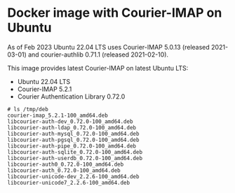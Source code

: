 # Docker image with Courier-IMAP on Ubuntu

As of Feb 2023 Ubuntu 22.04 LTS uses Courier-IMAP 5.0.13 (released 2021-03-01)
and courier-authlib 0.71.1 (released 2021-02-10).

This image provides latest Courier-IMAP on latest Ubuntu LTS:

- Ubuntu 22.04 LTS
- Courier-IMAP 5.2.1
- Courier Authentication Library 0.72.0

```
# ls /tmp/deb
courier-imap_5.2.1-100_amd64.deb
libcourier-auth-dev_0.72.0-100_amd64.deb
libcourier-auth-ldap_0.72.0-100_amd64.deb
libcourier-auth-mysql_0.72.0-100_amd64.deb
libcourier-auth-pgsql_0.72.0-100_amd64.deb
libcourier-auth-pipe_0.72.0-100_amd64.deb
libcourier-auth-sqlite_0.72.0-100_amd64.deb
libcourier-auth-userdb_0.72.0-100_amd64.deb
libcourier-auth0_0.72.0-100_amd64.deb
libcourier-auth_0.72.0-100_amd64.deb
libcourier-unicode-dev_2.2.6-100_amd64.deb
libcourier-unicode7_2.2.6-100_amd64.deb
```
